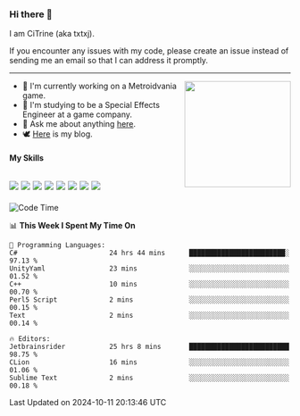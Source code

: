 ### Hi there 👋

I am CiTrine (aka txtxj).

If you encounter any issues with my code, please create an issue instead of sending me an email so that I can address it promptly.

---

<img align="right" height="190" src="http://github-profile-summary-cards.vercel.app/api/cards/stats?username=txtxj&theme=vue">

- 🌱 I'm currently working on a Metroidvania game.
- 📖 I'm studying to be a Special Effects Engineer at a game company.
- 💬 Ask me about anything [here](https://github.com/txtxj/txtxj/issues).
- 🕊️ [Here](https://txtxj.top) is my blog.

#### My Skills

![](https://img.shields.io/badge/Unity-000000?logo=unity&logoColor=fff)
![](https://img.shields.io/badge/C%23-239120?logo=csharp&logoColor=fff)
![](https://img.shields.io/badge/Python-3e74a2?logo=python&logoColor=fff)
![](https://img.shields.io/badge/C++-65318e?logo=cplusplus&logoColor=fff)
![](https://img.shields.io/badge/C-5654a2?logo=c&logoColor=fff)
![](https://img.shields.io/badge/Vue-4FC08D?logo=vuedotjs&logoColor=fff)
![](https://img.shields.io/badge/Blender-f5792a?logo=blender&logoColor=fff)
![](https://img.shields.io/badge/MS%20SQL-cc2927?logo=microsoftsqlserver&logoColor=fff)
---

<!--START_SECTION:waka-->
![Code Time](http://img.shields.io/badge/Code%20Time-2%2C104%20hrs%2028%20mins-blue)

📊 **This Week I Spent My Time On** 

```text
💬 Programming Languages: 
C#                       24 hrs 44 mins      ████████████████████████░   97.13 % 
UnityYaml                23 mins             ░░░░░░░░░░░░░░░░░░░░░░░░░   01.52 % 
C++                      10 mins             ░░░░░░░░░░░░░░░░░░░░░░░░░   00.70 % 
Perl5 Script             2 mins              ░░░░░░░░░░░░░░░░░░░░░░░░░   00.15 % 
Text                     2 mins              ░░░░░░░░░░░░░░░░░░░░░░░░░   00.14 % 

🔥 Editors: 
Jetbrainsrider           25 hrs 8 mins       █████████████████████████   98.75 % 
CLion                    16 mins             ░░░░░░░░░░░░░░░░░░░░░░░░░   01.06 % 
Sublime Text             2 mins              ░░░░░░░░░░░░░░░░░░░░░░░░░   00.18 % 
```


 Last Updated on 2024-10-11 20:13:46 UTC
<!--END_SECTION:waka-->
